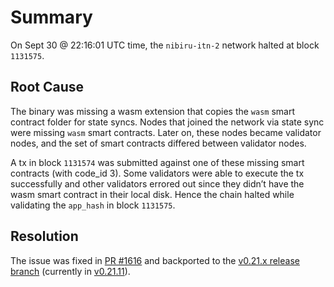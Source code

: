 # Summary

On Sept 30 @ 22:16:01 UTC time, the `nibiru-itn-2` network halted at block `1131575`. 

## Root Cause

The binary was missing a wasm extension that copies the `wasm` smart contract folder for state syncs. Nodes that joined the network via state sync were missing `wasm` smart contracts. Later on, these nodes became validator nodes, and the set of smart contracts differed between validator nodes.

A tx in block `1131574` was submitted against one of these missing smart contracts (with code_id 3). Some validators were able to execute the tx successfully and other validators errored out since they didn’t have the wasm smart contract in their local disk. Hence the chain halted while validating the `app_hash` in block `1131575`. 

## Resolution

The issue was fixed in [PR #1616](https://github.com/NibiruChain/nibiru/pull/1616) and backported to the [v0.21.x release branch](https://github.com/NibiruChain/nibiru/tree/releases/v0.21.x) (currently in [v0.21.11](https://github.com/NibiruChain/nibiru/releases/tag/v0.21.11)).